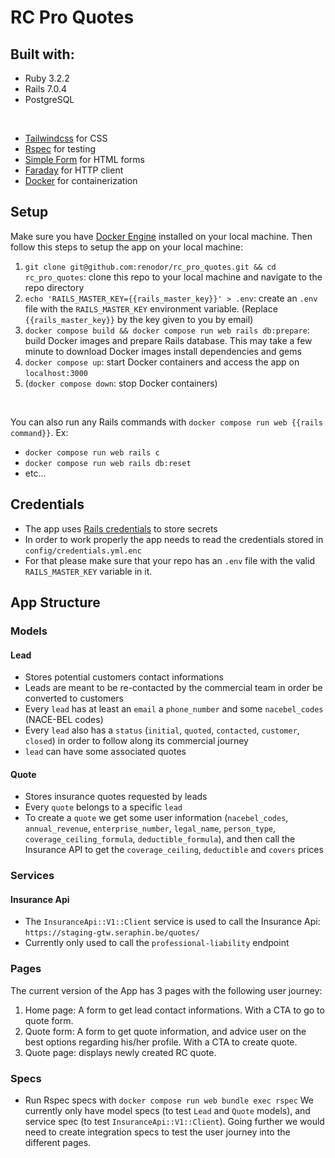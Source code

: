 # RC Pro Quotes

## Built with:
- Ruby 3.2.2
- Rails 7.0.4
- PostgreSQL

<br />

- [Tailwindcss](https://tailwindcss.com/) for CSS
- [Rspec](https://rspec.info/) for testing
- [Simple Form](https://github.com/heartcombo/simple_form) for HTML forms
- [Faraday](https://github.com/lostisland/faraday) for HTTP client
- [Docker](https://docs.docker.com/) for containerization

## Setup
Make sure you have [Docker Engine](https://docs.docker.com/engine/install/) installed on your local machine. Then follow this steps to setup the app on your local machine:

1. `git clone git@github.com:renodor/rc_pro_quotes.git && cd rc_pro_quotes`: clone this repo to your local machine and navigate to the repo directory
2. `echo 'RAILS_MASTER_KEY={{rails_master_key}}' > .env`: create an `.env` file with the `RAILS_MASTER_KEY` environment variable. (Replace `{{rails_master_key}}` by the key given to you by email)
3. `docker compose build && docker compose run web rails db:prepare`: build Docker images and prepare Rails database. This may take a few minute to download Docker images install dependencies and gems
4. `docker compose up`: start Docker containers and access the app on `localhost:3000`
5. (`docker compose down`: stop Docker containers)

<br />

You can also run any Rails commands with `docker compose run web {{rails command}}`. Ex:
- `docker compose run web rails c`
- `docker compose run web rails db:reset`
- etc...

## Credentials
- The app uses [Rails credentials](https://edgeguides.rubyonrails.org/security.html#custom-credentials) to store secrets
- In order to work properly the app needs to read the credentials stored in `config/credentials.yml.enc`
- For that please make sure that your repo has an `.env` file with the valid `RAILS_MASTER_KEY` variable in it.

## App Structure
### Models
#### Lead
- Stores potential customers contact informations
- Leads are meant to be re-contacted by the commercial team in order be converted to customers
- Every `lead` has at least an `email` a `phone_number` and some `nacebel_codes` (NACE-BEL codes)
- Every `lead` also has a `status` (`initial`, `quoted`, `contacted`, `customer`, `closed`) in order to follow along its commercial journey
- `lead` can have some associated quotes

#### Quote
- Stores insurance quotes requested by leads
- Every `quote` belongs to a specific `lead`
- To create a `quote` we get some user information (`nacebel_codes`, `annual_revenue`, `enterprise_number`, `legal_name`, `person_type`, `coverage_ceiling_formula`, `deductible_formula`), and then call the Insurance API to get the `coverage_ceiling`, `deductible` and `covers` prices

### Services
#### Insurance Api
- The `InsuranceApi::V1::Client` service is used to call the Insurance Api: `https://staging-gtw.seraphin.be/quotes/`
- Currently only used to call the `professional-liability` endpoint

### Pages
The current version of the App has 3 pages with the following user journey:
1. Home page: A form to get lead contact informations. With a CTA to go to quote form.
2. Quote form: A form to get quote information, and advice user on the best options regarding his/her profile. With a CTA to create quote.
3. Quote page: displays newly created RC quote.

### Specs
- Run Rspec specs with `docker compose run web bundle exec rspec`
We currently only have model specs (to test `Lead` and `Quote` models), and service spec (to test `InsuranceApi::V1::Client`). Going further we would need to create integration specs to test the user journey into the different pages.

